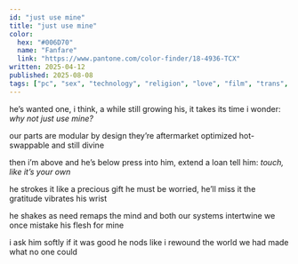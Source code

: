 ```yaml
---
id: "just use mine"
title: "just use mine"
color:
  hex: "#006D70"
  name: "Fanfare"
  link: "https://www.pantone.com/color-finder/18-4936-TCX"
written: 2025-04-12
published: 2025-08-08
tags: ["pc", "sex", "technology", "religion", "love", "film", "trans", "new york", "🪴"]
---
```

he’s wanted one, i think, a while
still growing his, it takes its time
i wonder: _why not just use mine?_

our parts are modular by design
they’re aftermarket optimized
hot-swappable and still divine

then i’m above and he’s below
press into him, extend a loan
tell him: _touch, like it’s your own_

he strokes it like a precious gift
he must be worried, he’ll miss it
the gratitude vibrates his wrist

he shakes as need remaps the mind
and both our systems intertwine
we once mistake his flesh for mine

i ask him softly if it was good
he nods like i rewound the world
we had made what no one could
